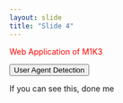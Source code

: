 ```yaml
---
layout: slide
title: "Slide 4"
---
```

<p style="color:red">Web Application of M1K3</p>


<button onclick="myFunction()">User Agent Detection</button>

<p id="demo"></p>

<script>
function myFunction() {
  var txt = "";
txt += "<p>Browser CodeName: " + navigator.appCodeName + "</p>";
txt += "<p>Browser Name: " + navigator.appName + "</p>";
txt += "<p>Browser Version: " + navigator.appVersion + "</p>";
txt += "<p>Cookies Enabled: " + navigator.cookieEnabled + "</p>";
txt += "<p>Browser Language: " + navigator.language + "</p>";
txt += "<p>Browser Online: " + navigator.onLine + "</p>";
txt += "<p>Platform: " + navigator.platform + "</p>";
txt += "<p>User-agent header: " + navigator.userAgent + "</p>";

document.getElementById("demo").innerHTML = txt;
}
</script>

If you can see this, done me

